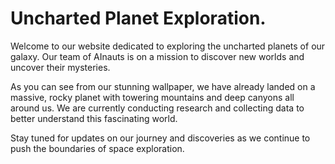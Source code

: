 <!--
Write me markdown content of website with wallpaper:

"A group of AInauts standing on the surface of a massive, rocky planet, with towering mountains and deep canyons all around them."

The header of the page should not be copy of the text but rather a real content of the website which is using this wallpaper.
-->

<!--font:Montserrat-->

# Uncharted Planet Exploration.

Welcome to our website dedicated to exploring the uncharted planets of our galaxy. Our team of AInauts is on a mission to discover new worlds and uncover their mysteries.

As you can see from our stunning wallpaper, we have already landed on a massive, rocky planet with towering mountains and deep canyons all around us. We are currently conducting research and collecting data to better understand this fascinating world.

Stay tuned for updates on our journey and discoveries as we continue to push the boundaries of space exploration.
